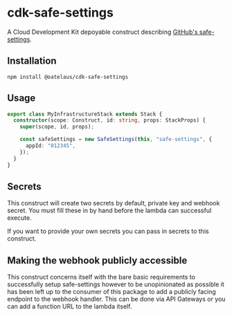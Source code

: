 # cdk-safe-settings

A Cloud Development Kit depoyable construct describing [GitHub's safe-settings](https://github.com/github/safe-settings).

## Installation

`npm install @oatelaus/cdk-safe-settings`

## Usage

```typescript
export class MyInfrastructureStack extends Stack {
  constructor(scope: Construct, id: string, props: StackProps) {
    super(scope, id, props);

    const safeSettings = new SafeSettings(this, "safe-settings", {
      appId: "012345",
    });
  }
}
```

## Secrets
This construct will create two secrets by default, private key and webhook secret. You must fill these in by hand before the lambda can successful execute.

If you want to provide your own secrets you can pass in secrets to this construct.

## Making the webhook publicly accessible
This construct concerns itself with the bare basic requirements to successfully setup safe-settings however to be unopinionated as possible it has been left up to the consumer of this package to add a publicly facing endpoint to the webhook handler. This can be done via API Gateways or you can add a function URL to the lambda itself.
